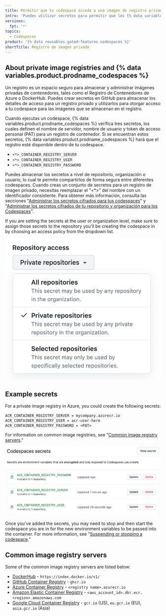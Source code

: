 ```yaml
---
title: Permitir que tu codespace acceda a una imagen de registro privada
intro: 'Puedes utilizar secretos para permitir que los {% data variables.product.prodname_codespaces %} accedan a un registro de imagen privada'
versions:
  fpt: '*'
topics:
  - Codespaces
product: '{% data reusables.gated-features.codespaces %}'
shortTitle: Registro de imagen privado
---
```


## About private image registries and {% data variables.product.prodname_codespaces %}

Un registro es un espacio seguro para almacenar y administrar imágenes privadas de contenedores, tales como el Registro de Contenedores de Azure o DockerHub. Puedes crear secretos en GitHub para almacenar los detalles de acceso para un registro privado y utilizarlos para otorgar acceso a tu codespace para las imágenes que se almacenan en el registro.

Cuando ejecutas un codespace, {% data variables.product.prodname_codespaces %} verifica tres secretos, los cuales definen el nombre de servidor, nombre de usuario y token de acceso personal (PAT) para un registro de contenedor. Si se encuentran estos secretos, {% data variables.product.prodname_codespaces %} hará que el registro esté disponible dentro de tu codespace.

- `<*>_CONTAINER_REGISTRY_SERVER`
- `<*>_CONTAINER_REGISTRY_USER`
- `<*>_CONTAINER_REGISTRY_PASSWORD`

Puedes almacenar los secretos a nivel de repositorio, organización o usuario, lo cual te permite compartirlos de forma segura entre diferentes codespaces. Cuando creas un conjunto de secretos para un registro de imagen privado, necesitas reemplazar el "<*>” del nombre con un identificador consistente. Para obtener más información, consulta las secciones "[Administrar los secretos cifrados para tus codespaces](/codespaces/managing-your-codespaces/managing-encrypted-secrets-for-your-codespaces)" y "[Administrar los secretos cifrados de tu repositorio y organización para los Codespaces](/codespaces/managing-codespaces-for-your-organization/managing-encrypted-secrets-for-your-repository-and-organization-for-codespaces)".

If you are setting the secrets at the user or organization level, make sure to assign those secrets to the repository you'll be creating the codespace in by choosing an access policy from the dropdown list.

![Ejemplo de secreto de registro de imagen](/assets/images/help/codespaces/secret-repository-access.png)

## Example secrets

For a private image registry in Azure, you could create the following secrets:

```
ACR_CONTAINER_REGISTRY_SERVER = mycompany.azurecr.io
ACR_CONTAINER_REGISTRY_USER = acr-user-here
ACR_CONTAINER_REGISTRY_PASSWORD = <PAT>
```

For information on common image registries, see "[Common image registry servers](#common-image-registry-servers)."

![Ejemplo de secreto de registro de imagen](/assets/images/help/settings/codespaces-image-registry-secret-example.png)

Once you've added the secrets, you may need to stop and then start the codespace you are in for the new environment variables to be passed into the container. For more information, see "[Suspending or stopping a codespace](/codespaces/codespaces-reference/using-the-command-palette-in-codespaces#suspending-or-stopping-a-codespace)."

## Common image registry servers

Some of the common image registry servers are listed below:

- [DockerHub](https://docs.docker.com/engine/reference/commandline/info/) - `https://index.docker.io/v1/`
- [GitHub Container Registry](/packages/working-with-a-github-packages-registry/working-with-the-container-registry) - `ghcr.io`
- [Azure Container Registry](https://docs.microsoft.com/azure/container-registry/) - `<registry name>.azurecr.io`
- [Amazon Elastic Container Registry](https://docs.aws.amazon.com/AmazonECR/latest/userguide/Registries.html) - `<aws_account_id>.dkr.ecr.<region>.amazonaws.com`
- [Google Cloud Container Registry](https://cloud.google.com/container-registry/docs/overview#registries) - `gcr.io` (US), `eu.gcr.io` (EU), `asia.gcr.io` (Asia)
